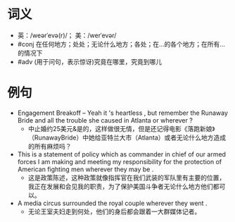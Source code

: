# 词义
- 英：/weərˈevə(r)/； 美：/werˈevər/
- #conj 在任何地方；处处；无论什么地方；各处；在…的各个地方；在所有…的情况下
- #adv (用于问句，表示惊讶)究竟在哪里，究竟到哪儿
# 例句
- Engagement Breakoff – Yeah it 's heartless , but remember the Runaway Bride and all the trouble she caused in Atlanta or wherever ?
	- 中止婚约25美元&是的，这样做很无情，但是还记得电影《落跑新娘》（RunawayBride）中她给亚特兰大市（Atlanta）或者无论什么地方造成的所有麻烦吗？
- This is a statement of policy which as commander in chief of our armed forces I am making and meeting my responsibility for the protection of American fighting men wherever they may be .
	- 这是政策陈述，这种政策就像指挥官在我们武装的军队里有主要的位置，我正在发展和会见我的职责，为了保护美国斗争者无论什么地方他们都可以。
- A media circus surrounded the royal couple wherever they went .
	- 无论王室夫妇走到何处，他们的身后都会跟着一大群媒体记者。
